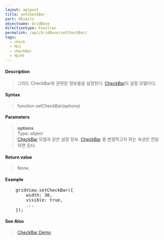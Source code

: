```yaml
---
layout: apipost
title: setCheckBar
part: Objects
objectname: GridBase
directiontype: Function
permalink: /api/GridBase/setCheckBar/
tags:
  - check
  - 체크
  - checkBar
  - 체크바
---
```



#### Description

> 그리드 CheckBar와 관련된 정보들을 설정한다. [CheckBar](/api/types/CheckBar/)이 설정 모델이다.

#### Syntax

> function setCheckBar(options)

#### Parameters

> **options**  
> Type: object  
> [CheckBar](/api/types/CheckBar/) 모델과 같은 설정 정보. [CheckBar](/api/types/CheckBar/) 중 변경하고자 하는 속성만 전달하면 된다.  

#### Return value

> None.

#### Example

<pre class="prettyprint">
    gridView.setCheckBar({
        width: 30,
        visible: true,
        ...
    });
</pre>

#### See Also
> [CheckBar Demo](http://demo.realgrid.com/Demo/CheckBar)